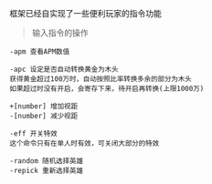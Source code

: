 框架已经自实现了一些便利玩家的指令功能

> 输入指令的操作

```
-apm 查看APM数值
```

```
-apc 设定是否自动转换黄金为木头
获得黄金超过100万时，自动按照比率转换多余的部分为木头
如果超过时没有开启，会寄存下来，待开启再转换(上限1000万)
```

```
+[number] 增加视距
-[number] 减少视距
```

```
-eff 开关特效
这个命令只有在单人时有效，可关闭大部分的特效
```


```
-random 随机选择英雄
-repick 重新选择英雄
```

